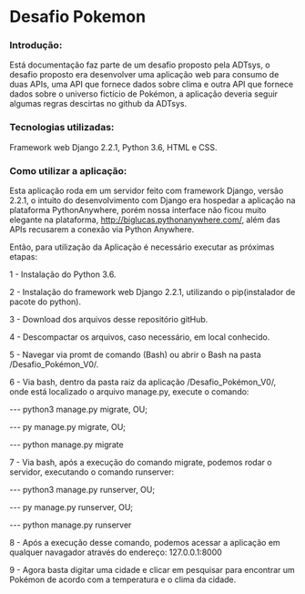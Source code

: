 # Desafio Pokemon

### Introdução: 

Está documentação faz parte de um desafio proposto pela ADTsys, o desafio proposto era desenvolver uma aplicação web para consumo de duas APIs, uma API que fornece dados sobre clima e outra API que fornece dados sobre o universo fictício de Pokémon, a aplicação deveria seguir algumas regras descirtas no github da ADTsys.

### Tecnologias utilizadas: 

Framework web Django 2.2.1, Python 3.6, HTML e CSS. 

### Como utilizar a aplicação: 

Esta aplicação roda em um servidor feito com framework Django, versão 2.2.1, o intuito do desenvolvimento com Django era hospedar a aplicação na plataforma PythonAnywhere, porém nossa interface não ficou muito elegante na plataforma, http://biglucas.pythonanywhere.com/, além das APIs recusarem a conexão via Python Anywhere. 

Então, para utilização da Aplicação é necessário executar as próximas etapas: 

1 - Instalação do Python 3.6. 

2 - Instalação do framework web Django 2.2.1, utilizando o pip(instalador de pacote do python). 

3 - Download dos arquivos desse repositório gitHub. 

4 - Descompactar os arquivos, caso necessário, em local conhecido. 

5 - Navegar via promt de comando (Bash) ou abrir o Bash na pasta /Desafio_Pokémon_V0/.

6 - Via bash, dentro da pasta raiz da aplicação /Desafio_Pokémon_V0/, onde está localizado o arquivo manage.py, execute o comando:
<p>---  python3 manage.py migrate, OU;</p>
<p>---  py manage.py migrate, OU;</p>
<p>---  python manage.py migrate</p>

7 - Via bash, após a execução do comando migrate, podemos rodar o servidor, executando o comando runserver:
<p>---  python3 manage.py runserver, OU;</p>
<p>---  py manage.py runserver, OU;</p>
<p>---  python manage.py runserver</p>

8 - Após a execução desse comando, podemos acessar a aplicação em qualquer navagador através do endereço: 127.0.0.1:8000

9 - Agora basta digitar uma cidade e clicar em pesquisar para encontrar um Pokémon de acordo com a temperatura e o clima da cidade.
